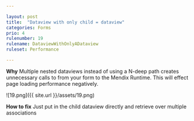 ```yaml
---

layout: post
title:  "Dataview with only child = dataview"
categories: Forms
prio: 4
rulenumber: 19
rulename: DataviewWithOnlyADataview
ruleset: Performance

---
```


**Why**
Multiple nested dataviews instead of using a N-deep path creates unnecessary calls to from your form to the Mendix Runtime. This will effect page loading performance negatively.

![19.png]({{ site.url }}/assets/19.png)

**How to fix**
Just put in the child dataview directly and retrieve over multiple associations